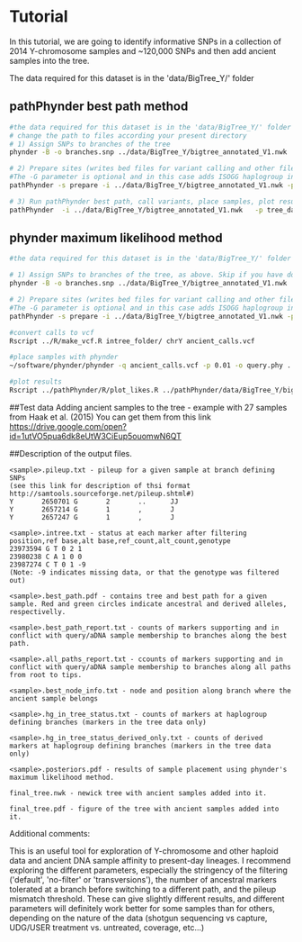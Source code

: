 # Tutorial

In this tutorial, we are going to identify informative SNPs in a collection of 2014 Y-chromosome samples and ~120,000 SNPs and then add ancient samples into the tree.

The data required for this dataset is in the 'data/BigTree_Y/' folder

## pathPhynder best path method

```bash
#the data required for this dataset is in the 'data/BigTree_Y/' folder
# change the path to files according your present directory
# 1) Assign SNPs to branches of the tree 
phynder -B -o branches.snp ../data/BigTree_Y/bigtree_annotated_V1.nwk ../data/BigTree_Y/BigTree.Y.201219.vcf.gz

# 2) Prepare sites (writes bed files for variant calling and other files for phylogenetic placement).
#The -G parameter is optional and in this case adds ISOGG haplogroup information to each variant.
pathPhynder -s prepare -i ../data/BigTree_Y/bigtree_annotated_V1.nwk -p BigTree_Y_data -f branches.snp -G ../data/210513.snps_isogg_curated.txt 

# 3) Run pathPhynder best path, call variants, place samples, plot results
pathPhynder  -i ../data/BigTree_Y/bigtree_annotated_V1.nwk   -p tree_data/BigTree_Y_data -l bam.list -s all -t 100


```


## phynder maximum likelihood method

```bash
#the data required for this dataset is in the 'data/BigTree_Y/' folder

# 1) Assign SNPs to branches of the tree, as above. Skip if you have done this before.
phynder -B -o branches.snp ../data/BigTree_Y/bigtree_annotated_V1.nwk ../data/BigTree_Y/BigTree.Y.201219.vcf.gz

# 2) Prepare sites (writes bed files for variant calling and other files for phylogenetic placement). Skip if you have done this before.
#The -G parameter is optional and in this case adds ISOGG haplogroup information to each variant.
pathPhynder -s prepare -i ../data/BigTree_Y/bigtree_annotated_V1.nwk -p BigTree_Y_data -f branches.snp -G ../data/200803.snps_isogg.txt

#convert calls to vcf
Rscript ../R/make_vcf.R intree_folder/ chrY ancient_calls.vcf

#place samples with phynder
~/software/phynder/phynder -q ancient_calls.vcf -p 0.01 -o query.phy ../data/BigTree_Y/bigtree_annotated_V1.nwk ../data/BigTree_Y/BigTree.Y.201219.vcf.gz

#plot results
Rscript ../pathPhynder/R/plot_likes.R ../pathPhynder/data/BigTree_Y/bigtree_annotated_V1.nwk query.phy results_folder

```


##Test data
Adding ancient samples to the tree - example with 27 samples from Haak et al. (2015) You can get them from this link https://drive.google.com/open?id=1utVO5pua6dk8eUtW3CiEup5ouomwN6QT


##Description of the output files.

```
<sample>.pileup.txt - pileup for a given sample at branch defining SNPs
(see this link for description of thsi format http://samtools.sourceforge.net/pileup.shtml#)
Y       2650701 G       2       ..      JJ
Y       2657214 G       1       ,       J
Y       2657247 G       1       ,       J

<sample>.intree.txt - status at each marker after filtering
position,ref base,alt base,ref_count,alt_count,genotype
23973594 G T 0 2 1
23980238 C A 1 0 0
23987274 C T 0 1 -9
(Note: -9 indicates missing data, or that the genotype was filtered out)

<sample>.best_path.pdf - contains tree and best path for a given sample. Red and green circles indicate ancestral and derived alleles, respectivelly.

<sample>.best_path_report.txt - counts of markers supporting and in conflict with query/aDNA sample membership to branches along the best path.

<sample>.all_paths_report.txt - ccounts of markers supporting and in conflict with query/aDNA sample membership to branches along all paths from root to tips.

<sample>.best_node_info.txt - node and position along branch where the ancient sample belongs

<sample>.hg_in_tree_status.txt - counts of markers at haplogroup defining branches (markers in the tree data only)

<sample>.hg_in_tree_status_derived_only.txt - counts of derived markers at haplogroup defining branches (markers in the tree data only)

<sample>.posteriors.pdf - results of sample placement using phynder's maximum likelihood method.

final_tree.nwk - newick tree with ancient samples added into it.

final_tree.pdf - figure of the tree with ancient samples added into it.

```


Additional comments:

This is an useful tool for exploration of Y-chromosome and other haploid data and ancient DNA sample affinity to present-day lineages.
I recommend exploring the different parameters, especially the stringency of the filtering ('default', 'no-filter' or  'transversions'),
the number of ancestral markers tolerated at a branch before switching to a different path, and the pileup mismatch threshold.
These can give slightly different results, and different parameters will definitely work better for some samples than for others,
depending on the nature of the data (shotgun sequencing vs capture, UDG/USER treatment vs. untreated, coverage, etc...) 

